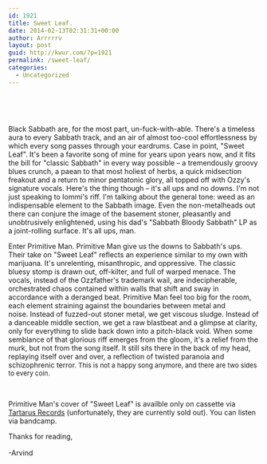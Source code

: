 ```yaml
---
id: 1921
title: Sweet Leaf.
date: 2014-02-13T02:31:31+00:00
author: Arrrrrv
layout: post
guid: http://kwur.com/?p=1921
permalink: /sweet-leaf/
categories:
  - Uncategorized
---
```

<div class="pf-content">
  <p>
     
  </p>
  
  <p>
  </p>
  
  <p>
     
  </p>
  
  <p>
    Black Sabbath are, for the most part, un-fuck-with-able. There's a timeless aura to every Sabbath track, and an air of almost too-cool effortlessness by which every song passes through your eardrums. Case in point, "Sweet Leaf". It's been a favorite song of mine for years upon years now, and it fits the bill for "classic Sabbath" in every way possible – a tremendously groovy blues crunch, a paean to that most holiest of herbs, a quick midsection freakout and a return to minor pentatonic glory, all topped off with Ozzy's signature vocals. Here's the thing though – it's all ups and no downs. I'm not just speaking to Iommi's riff. I'm talking about the general tone: weed as an indispensable element to the Sabbath image. Even the non-metalheads out there can conjure the image of the basement stoner, pleasantly and unobtrusively enlightened, using his dad's "Sabbath Bloody Sabbath" LP as a joint-rolling surface. It's all ups, man. 
  </p>
  
  <p>
    Enter Primitive Man. Primitive Man give us the downs to Sabbath's ups. Their take on "Sweet Leaf" reflects an experience similar to my own with marijuana. It's unrelenting, misanthropic, and oppressive. The classic bluesy stomp is drawn out, off-kilter, and full of warped menace. The vocals, instead of the Ozzfather's trademark wail, are indecipherable, orchestrated chaos contained within walls that shift and sway in accordance with a deranged beat. Primitive Man feel too big for the room, each element straining against the boundaries between metal and noise. Instead of fuzzed-out stoner metal, we get viscous sludge. Instead of a danceable middle section, we get a raw blastbeat and a glimpse at clarity, only for everything to slide back down into a pitch-black void. When some semblance of that glorious riff emerges from the gloom, it's a relief from the murk, but not from the song itself. It still sits there in the back of my head, replaying itself over and over, a reflection of twisted paranoia and schizophrenic terror. <span style="font-size: 13px;">This is not a happy song anymore, and there are two sides to every coin.</span>
  </p>
  
  <p>
     
  </p>
  
  <p>
  </p>
  
  <p>
    Primitive Man's cover of "Sweet Leaf" is availble only on cassette via <a href="http://tartarusrecords.com/album/p-m">Tartarus Records</a> (unfortunately, they are currently sold out). You can listen via bandcamp.
  </p>
  
  <p>
    Thanks for reading,
  </p>
  
  <p>
    <span style="line-height: 1.6em;">-Arvind</span>
  </p>
</div>